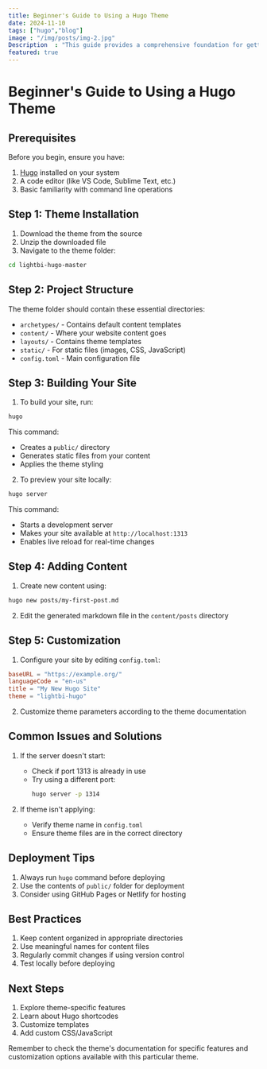 ```yaml
---
title: Beginner's Guide to Using a Hugo Theme
date: 2024-11-10
tags: ["hugo","blog"]
image : "/img/posts/img-2.jpg"
Description  : "This guide provides a comprehensive foundation for getting started with your Hugo theme."
featured: true
---
```


# Beginner's Guide to Using a Hugo Theme

## Prerequisites
Before you begin, ensure you have:
1. [Hugo](https://gohugo.io/installation/) installed on your system
2. A code editor (like VS Code, Sublime Text, etc.)
3. Basic familiarity with command line operations

## Step 1: Theme Installation

1. Download the theme from the source
2. Unzip the downloaded file
3. Navigate to the theme folder:
```bash
cd lightbi-hugo-master
```

## Step 2: Project Structure
The theme folder should contain these essential directories:
- `archetypes/` - Contains default content templates
- `content/` - Where your website content goes
- `layouts/` - Contains theme templates
- `static/` - For static files (images, CSS, JavaScript)
- `config.toml` - Main configuration file

## Step 3: Building Your Site

1. To build your site, run:
```bash
hugo
```
This command:
- Creates a `public/` directory
- Generates static files from your content
- Applies the theme styling

2. To preview your site locally:
```bash
hugo server
```
This command:
- Starts a development server
- Makes your site available at `http://localhost:1313`
- Enables live reload for real-time changes

## Step 4: Adding Content

1. Create new content using:
```bash
hugo new posts/my-first-post.md
```

2. Edit the generated markdown file in the `content/posts` directory

## Step 5: Customization

1. Configure your site by editing `config.toml`:
```toml
baseURL = "https://example.org/"
languageCode = "en-us"
title = "My New Hugo Site"
theme = "lightbi-hugo"
```

2. Customize theme parameters according to the theme documentation

## Common Issues and Solutions

1. If the server doesn't start:
   - Check if port 1313 is already in use
   - Try using a different port:
     ```bash
     hugo server -p 1314
     ```

2. If theme isn't applying:
   - Verify theme name in `config.toml`
   - Ensure theme files are in the correct directory

## Deployment Tips

1. Always run `hugo` command before deploying
2. Use the contents of `public/` folder for deployment
3. Consider using GitHub Pages or Netlify for hosting

## Best Practices

1. Keep content organized in appropriate directories
2. Use meaningful names for content files
3. Regularly commit changes if using version control
4. Test locally before deploying

## Next Steps

1. Explore theme-specific features
2. Learn about Hugo shortcodes
3. Customize templates
4. Add custom CSS/JavaScript

Remember to check the theme's documentation for specific features and customization options available with this particular theme.